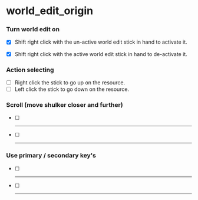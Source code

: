 # world_edit_origin

### Turn world edit on
- [x] Shift right click with the un-active world edit stick in hand to activate it.
- [x] Shift right click with the active world edit stick in hand to de-activate it.


### Action selecting
- [ ] Right click the stick to go up on the resource.
- [ ] Left click the stick to go down on the resource.

### Scroll (move shulker closer and further)
- [ ] ---
- [ ] ---

### Use primary / secondary key's
- [ ] ---
- [ ] ---
